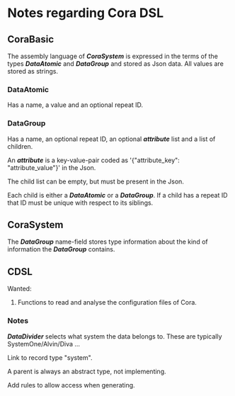 # Notes regarding Cora DSL #

## CoraBasic ##

The assembly language of ***CoraSystem*** is expressed in the terms of the types ***DataAtomic*** and ***DataGroup*** and stored as Json data. All values are stored as strings.

### DataAtomic ###

Has a name, a value and an optional repeat ID.

### DataGroup ###

Has a name, an optional repeat ID, an optional ***attribute*** list and a list of children.

An ***attribute*** is a key-value-pair coded as '{"attribute_key": "attribute_value"}' in the Json.

The child list can be empty, but must be present in the Json.

Each child is either a ***DataAtomic*** or a ***DataGroup***. If a child has a repeat ID that ID must be unique with respect to its siblings.

## CoraSystem ##

The ***DataGroup*** name-field stores type information about the kind of information the ***DataGroup*** contains.

## CDSL ##

Wanted:

1. Functions to read and analyse the configuration files of Cora.

### Notes ###

***DataDivider*** selects what system the data belongs to. These are typically SystemOne/Alvin/Diva ...

Link to record type "system".

A parent is always an abstract type, not implementing.

Add rules to allow access when generating.

